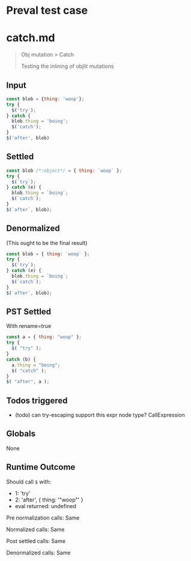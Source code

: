 # Preval test case

# catch.md

> Obj mutation > Catch
>
> Testing the inlining of objlit mutations

## Input

`````js filename=intro
const blob = {thing: 'woop'};
try {
  $('try');
} catch {
  blob.thing = 'boing';
  $('catch');
}
$('after', blob)
`````


## Settled


`````js filename=intro
const blob /*:object*/ = { thing: `woop` };
try {
  $(`try`);
} catch (e) {
  blob.thing = `boing`;
  $(`catch`);
}
$(`after`, blob);
`````


## Denormalized
(This ought to be the final result)

`````js filename=intro
const blob = { thing: `woop` };
try {
  $(`try`);
} catch (e) {
  blob.thing = `boing`;
  $(`catch`);
}
$(`after`, blob);
`````


## PST Settled
With rename=true

`````js filename=intro
const a = { thing: "woop" };
try {
  $( "try" );
}
catch (b) {
  a.thing = "boing";
  $( "catch" );
}
$( "after", a );
`````


## Todos triggered


- (todo) can try-escaping support this expr node type? CallExpression


## Globals


None


## Runtime Outcome


Should call `$` with:
 - 1: 'try'
 - 2: 'after', { thing: '"woop"' }
 - eval returned: undefined

Pre normalization calls: Same

Normalized calls: Same

Post settled calls: Same

Denormalized calls: Same

